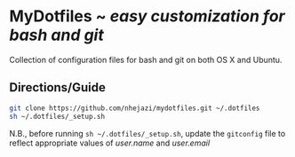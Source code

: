 # MyDotfiles ~ _easy customization for bash and git_

Collection of configuration files for bash and git on both OS X and Ubuntu.

## Directions/Guide
```bash
git clone https://github.com/nhejazi/mydotfiles.git ~/.dotfiles
sh ~/.dotfiles/_setup.sh
```
N.B., before running `sh ~/.dotfiles/_setup.sh`, update the `gitconfig` file to reflect appropriate values of _user.name_ and _user.email_
